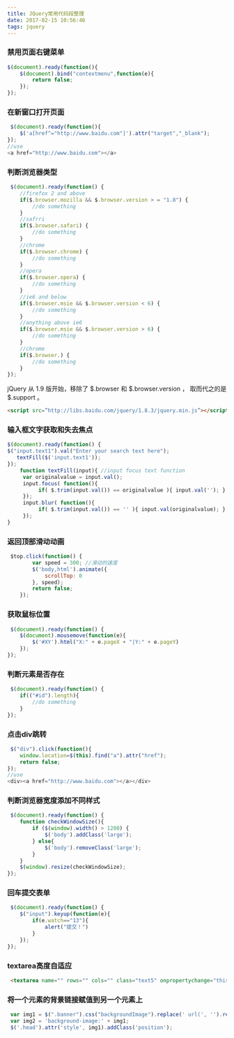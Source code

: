 ```yaml
---
title: JQuery常用代码段整理
date: 2017-02-15 10:56:46
tags: jquery
---
```


### 禁用页面右键菜单
```javascript
$(document).ready(function(){
    $(document).bind("contextmenu",function(e){
        return false;
    });
});
```
<!--more-->
### 在新窗口打开页面
```javascript
 $(document).ready(function(){
    $('a[href^="http://www.baidu.com"]').attr("target","_blank");
});
//use
<a href="http://www.baidu.com"></a>
```
### 判断浏览器类型
```javascript
 $(document).ready(function() {
    //firefox 2 and above
    if($.browser.mozilla && $.browser.version > = "1.8") {
        //do something
    }
    //safrri
    if($.browser.safari) {
        //do something
    }
    //chrome
    if($.browser.chrome) {
        //do something
    }
    //opera
    if($.browser.opera) {
        //do something
    }
    //ie6 and below
    if($.browser.msie && $.browser.version < 6) {
        //do something
    }
    //anything above ie6
    if($.browser.msie && $.browser.version > 6) {
        //do something
    }
    //chrome
    if($.browser.) {
        //do something
    }
});
```
jQuery 从 1.9 版开始，移除了 $.browser 和 $.browser.version ， 取而代之的是 $.support 。
```html
<script src=”http://libs.baidu.com/jquery/1.8.3/jquery.min.js”></script>
```
### 输入框文字获取和失去焦点
```javascript
$(document).ready(function() {
$("input.text1").val("Enter your search text here");
   textFill($('input.text1'));
});
    function textFill(input){ //input focus text function
     var originalvalue = input.val();
     input.focus( function(){
          if( $.trim(input.val()) == originalvalue ){ input.val(''); }
     });
     input.blur( function(){
          if( $.trim(input.val()) == '' ){ input.val(originalvalue); }
     });
}
```
### 返回顶部滑动动画
```javascript
 $top.click(function() {
        var speed = 300; //滑动的速度
        $('body,html').animate({
            scrollTop: 0
        }, speed);
        return false;
    });
```
### 获取鼠标位置
```javascript
 $(document).ready(function() {
    $(document).mousemove(function(e){
        $('#XY').html("X:" + e.pageX + "|Y:" + e.pageY)
    });
});
```
### 判断元素是否存在
```javascript
 $(document).ready(function() {
    if(("#id").length){
        //do something
    }
});
```
### 点击div跳转
```javascript
 $("div").click(function(){
    window.location=$(this).find("a").attr("href");
    return false;
});
//use
<div><a href="http://www.baidu.com"></a></div>
```
### 判断浏览器宽度添加不同样式
```javascript
 $(document).ready(function() {
    function checkWindowSize(){
        if ($(window).width() > 1200) {
            $('body').addClass('large');
        } else{
            $('body').removeClass('large');
        }
    }
    $(window).resize(checkWindowSize);
});
```
### 回车提交表单
```javascript
 $(document).ready(function() {
    $("input").keyup(function(e){
        if(e.watch=="13"){
            alert("提交！")
        }
    });
});
```
### textarea高度自适应
```html
 <textarea name="" rows="" cols="" class="text5" onpropertychange="this.style.height=this.scrollHeight+'px';" oninput="this.style.height=this.scrollHeight+'px';"></textarea>
```
### 将一个元素的背景链接赋值到另一个元素上
```javascript
 var img1 = $(".banner").css("backgroundImage").replace(' url(', '').replace(' )', '');
 var img2 = 'background-image:' + img1;
 $('.head').attr('style', img1).addClass('position');
```